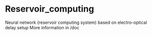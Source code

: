 # Reservoir_computing
Neural network (reservoir computing system) based on electro-optical delay setup 
More information in /doc
